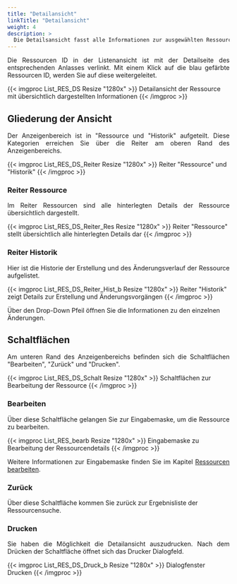 ```yaml
---
title: "Detailansicht"
linkTitle: "Detailansicht"
weight: 4
description: >
  Die Detailsansicht fasst alle Informationen zur ausgewählten Ressource übersichtlich zusammen.
---
```

<p style="text-align: justify"> Die Ressourcen ID in der Listenansicht ist mit der Detailseite des entsprechenden Anlasses verlinkt. Mit einem Klick auf die blau gefärbte Ressourcen ID, werden Sie auf diese weitergeleitet. </p>

{{< imgproc List_RES_DS Resize "1280x" >}}
Detailansicht der Ressource mit übersichtlich dargestellten Informationen
{{< /imgproc >}}

## Gliederung der Ansicht
<p style="text-align: justify"> Der Anzeigenbereich ist in "Ressource und "Historik" aufgeteilt. Diese Kategorien erreichen Sie über die Reiter am oberen Rand des Anzeigenbereichs. </p>

{{< imgproc List_RES_DS_Reiter Resize "1280x" >}}
Reiter "Ressource" und "Historik" 
{{< /imgproc >}}

### Reiter Ressource
<p style="text-align: justify"> Im Reiter Ressourcen sind alle hinterlegten Details der Ressource übersichtlich dargestellt. </p>

{{< imgproc List_RES_DS_Reiter_Res Resize "1280x" >}}
Reiter "Ressource" stellt übersichtlich alle hinterlegten Details dar 
{{< /imgproc >}}

### Reiter Historik
<p style="text-align: justify"> Hier ist die Historie der Erstellung und des Änderungsverlauf der Ressource aufgelistet. </p>

{{< imgproc List_RES_DS_Reiter_Hist_b Resize "1280x" >}}
Reiter "Historik" zeigt Details zur Erstellung und Änderungsvorgängen 
{{< /imgproc >}}

Über den Drop-Down Pfeil öffnen Sie die Informationen zu den einzelnen Änderungen.

## Schaltflächen
<p style="text-align: justify"> Am unteren Rand des Anzeigenbereichs befinden sich die Schaltflächen "Bearbeiten", "Zurück" und "Drucken". </p>

{{< imgproc List_RES_DS_Schalt Resize "1280x" >}}
Schaltflächen zur Bearbeitung der Ressource
{{< /imgproc >}}

### Bearbeiten
<p style="text-align: justify"> Über diese Schaltfläche gelangen Sie zur Eingabemaske, um die Ressource zu bearbeiten. </p>

{{< imgproc List_RES_bearb Resize "1280x" >}}
Eingabemaske zu Bearbeitung der Ressourcendetails
{{< /imgproc >}}

<p style="text-align: justify"> Weitere Informationen zur Eingabemaske finden Sie im Kapitel <a href="/einstellungen/ressourcen/#ressource-bearbeiten">Ressourcen bearbeiten</a>. </p>

### Zurück
Über diese Schaltfläche kommen Sie zurück zur Ergebnisliste der Ressourcensuche.

### Drucken
<p style="text-align: justify"> Sie haben die Möglichkeit die Detailansicht auszudrucken. Nach dem Drücken der Schaltfläche öffnet sich das Drucker Dialogfeld. </p>

{{< imgproc List_RES_DS_Druck_b Resize "1280x" >}}
Dialogfenster Drucken
{{< /imgproc >}}